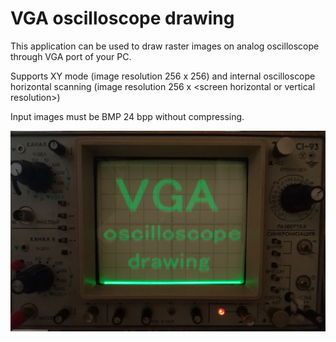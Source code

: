 # VGA oscilloscope drawing
This application can be used to draw raster images on analog oscilloscope through VGA port of your PC.

Supports XY mode (image resolution 256 x 256) and internal oscilloscope horizontal scanning (image resolution 256 x \<screen horizontal or vertical resolution\>)

Input images must be BMP 24 bpp without compressing.

![image](/images/rd.jpg?raw=true "image")